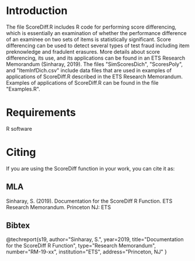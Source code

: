 # Introduction
The file ScoreDiff.R includes R code for performing score differencing, which is essentially an examination of whether the performance difference of an examinee on two sets of items is statistically significant. Score differencing can be used to detect several types of test fraud including item preknowledge and fradulent erasures. More details about score differencing, its use, and its applications can be found in an ETS Research Memorandum (Sinharay, 2019). The files "SimScoresDich", "ScoresPoly", and "ItemInfDich.csv" include data files that are used in examples of applications of ScoreDiff.R described in the ETS Research Memorandum. Examples of applications of ScoreDiff.R can be found in the file "Examples.R".   
# Requirements
R software
# Citing
If you are using the ScoreDiff function in your work, you can cite it as:

## MLA
Sinharay, S. (2019). Documentation for the ScoreDiff R Function. ETS Research Memorandum. Princeton NJ: ETS

## Bibtex
@techreport{s19,
author="Sinharay, S.",
year=2019,
title="Documentation for the ScoreDiff R Function",
type="Research Memorandum",
number="RM-19-xx",
institution="ETS",
address="Princeton, NJ"
}
